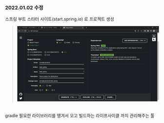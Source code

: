 ### 2022.01.02 수정
스프링 부트 스타터 사이트(start.spring.io) 로 프로젝트 생성
<br>
>![ex_screenshot](./img/start_spring_io.png) 
<br>
gradle 필요한 라이브러리를 떙겨서 오고 빌드하는 라이프사이클 까지 관리해주는 툴
